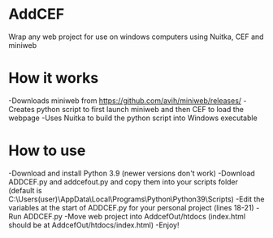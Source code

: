 # AddCEF
Wrap any web project for use on windows computers using Nuitka, CEF and miniweb

# How it works
-Downloads miniweb from https://github.com/avih/miniweb/releases/
-Creates python script to first launch miniweb and then CEF to load the webpage
-Uses Nuitka to build the python script into Windows executable

# How to use
-Download and install Python 3.9 (newer versions don't work)
-Download ADDCEF.py and addcefout.py and copy them into your scripts folder (default is C:\Users\(user)\AppData\Local\Programs\Python\Python39\Scripts)
-Edit the variables at the start of ADDCEF.py for your personal project (lines 18-21)
-Run ADDCEF.py
-Move web project into AddcefOut/htdocs (index.html should be at AddcefOut/htdocs/index.html)
-Enjoy!
